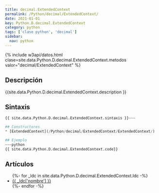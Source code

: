 ```yaml
---
title: decimal.ExtendedContext
permalink: /Python/decimal/ExtendedContext/
date: 2021-01-01
key: Python.D.decimal.ExtendedContext
category: python
tags: ['clase python', 'decimal']
sidebar: 
  nav: python
---
```


{% include w3api/datos.html clase=site.data.Python.D.decimal.ExtendedContext.metodos valor="decimal/ExtendedContext" %}

## Descripción
{{site.data.Python.D.decimal.ExtendedContext.description }}

## Sintaxis
~~~python
{{ site.data.Python.D.decimal.ExtendedContext.sintaxis }}~~~

## Constructores
* [ExtendedContext](/Python/decimal/ExtendedContext/ExtendedContext/)

## Ejemplo
~~~python
{{ site.data.Python.D.decimal.ExtendedContext.code}}
~~~

## Artículos
<ul>
{%- for _ldc in site.data.Python.D.decimal.ExtendedContext.ldc -%}
   <li>
       <a href="{{_ldc['url'] }}">{{ _ldc['nombre'] }}</a>
   </li>
{%- endfor -%}
</ul>
